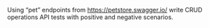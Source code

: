 Using “pet” endpoints from https://petstore.swagger.io/ write CRUD operations API tests with
positive and negative scenarios.
